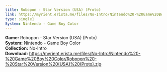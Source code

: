 ```yaml
---
title: Robopon - Star Version (USA) (Proto)
link: https://myrient.erista.me/files/No-Intro/Nintendo%20-%20Game%20Boy%20Color/Robopon%20-%20Star%20Version%20(USA)%20(Proto).zip
type: single1
System: Nintendo - Game Boy Color
---
```

<b>Game:</b> Robopon - Star Version (USA) (Proto)<br>
<b>System:</b> Nintendo - Game Boy Color<br>
<b>Collection:</b> No-Intro<br>
<b>Download:</b> https://myrient.erista.me/files/No-Intro/Nintendo%20-%20Game%20Boy%20Color/Robopon%20-%20Star%20Version%20(USA)%20(Proto).zip